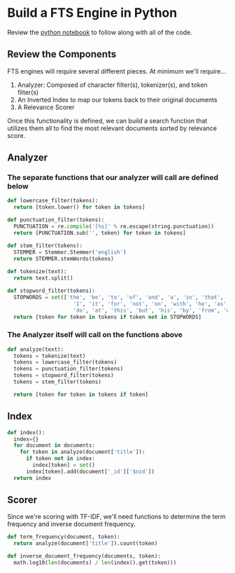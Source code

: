 # Build a FTS Engine in Python

Review the [python notebook](engine.ipynb) to follow along with all of the code. 

## Review the Components
FTS engines will require several different pieces. At minimum we'll require...
1. Analyzer: Composed of character filter(s), tokenizer(s), and token filter(s)
2. An Inverted Index to map our tokens back to their original documents
3. A Relevance Scorer

Once this functionality is defined, we can build a search function that utilizes them all to find the most relevant documents sorted by relevance score.

## Analyzer

### The separate functions that our analyzer will call are defined below

``` python
def lowercase_filter(tokens):
  return [token.lower() for token in tokens]

def punctuation_filter(tokens):
  PUNCTUATION = re.compile('[%s]' % re.escape(string.punctuation))
  return [PUNCTUATION.sub('', token) for token in tokens]

def stem_filter(tokens):
  STEMMER = Stemmer.Stemmer('english')
  return STEMMER.stemWords(tokens)
    
def tokenize(text):
  return text.split()

def stopword_filter(tokens):
  STOPWORDS = set(['the', 'be', 'to', 'of', 'and', 'a', 'in', 'that', 'have',
                     'I', 'it', 'for', 'not', 'on', 'with', 'he', 'as', 'you',
                     'do', 'at', 'this', 'but', 'his', 'by', 'from', 'wikipedia'])
  return [token for token in tokens if token not in STOPWORDS]
```

### The Analyzer itself will call on the functions above

``` python
def analyze(text):
  tokens = tokenize(text)
  tokens = lowercase_filter(tokens)
  tokens = punctuation_filter(tokens)
  tokens = stopword_filter(tokens)
  tokens = stem_filter(tokens)

  return [token for token in tokens if token]
```


## Index

``` python
def index():
  index={}
  for document in documents:
    for token in analyze(document['title']):
      if token not in index:
        index[token] = set()
      index[token].add(document['_id']['$oid'])
  return index
```

## Scorer

Since we're scoring with TF-IDF, we'll need functions to determine the term frequency and inverse document frequency. 

``` python
def term_frequency(document, token):
  return analyze(document['title']).count(token)

def inverse_document_frequency(documents, token):
  math.log10(len(documents) / len(index().get(token)))
  
```

